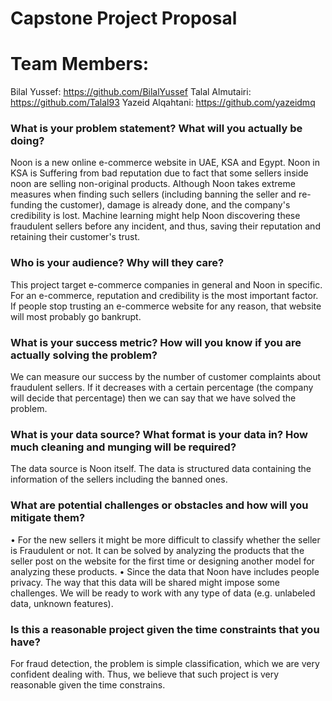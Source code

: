 # Capstone Project Proposal

# Team Members: 
Bilal Yussef: https://github.com/BilalYussef
Talal Almutairi: https://github.com/Talal93 
Yazeid Alqahtani: https://github.com/yazeidmq 

### What is your problem statement?  What will you actually be doing?
Noon is a new online e-commerce website in UAE, KSA and Egypt. Noon in KSA is Suffering from bad reputation due to fact that some sellers inside noon are selling non-original products. Although Noon takes extreme measures when finding such sellers (including banning the seller and re-funding the customer), damage is already done, and the company's credibility is lost. 
Machine learning might help Noon discovering these fraudulent sellers before any incident, and thus, saving their reputation and retaining their customer's trust.

### Who is your audience?  Why will they care?
This project target e-commerce companies in general and Noon in specific. For an e-commerce, reputation and credibility is the most important factor. If people stop trusting an e-commerce website for any reason, that website will most probably go bankrupt. 

### What is your success metric?  How will you know if you are actually solving the problem?
We can measure our success by the number of customer complaints about fraudulent sellers. If it decreases with a certain percentage (the company will decide that percentage) then we can say that we have solved the problem.

### What is your data source?  What format is your data in?  How much cleaning and munging will be required?
The data source is Noon itself. The data is structured data containing the information of the sellers including the banned ones. 

### What are potential challenges or obstacles and how will you mitigate them?

•	For the new sellers it might be more difficult to classify whether the seller is Fraudulent or not. 
It can be solved by analyzing the products that the seller post on the website for the first time or designing another model for analyzing these products.
•	Since the data that Noon have includes people privacy. The way that this data will be shared might impose some challenges.
We will be ready to work with any type of data (e.g. unlabeled data, unknown features).

### Is this a reasonable project given the time constraints that you have?
For fraud detection, the problem is simple classification, which we are very confident dealing with. 
Thus, we believe that such project is very reasonable given the time constrains.
